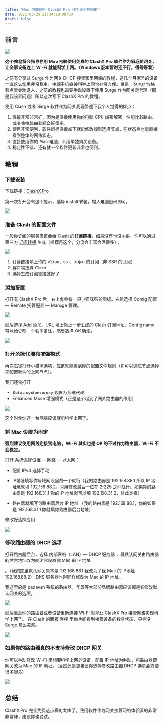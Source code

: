 ```yaml
---
title: "Mac 电脑使用 ClashX Pro 作为网关旁路由"
date: 2021-03-29T21:34:18+08:00
draft: false
---
```


## 前言

![](https://oss.qust.me/img/%E6%88%AA%E5%B1%8F2021-03-30%20%E4%B8%8A%E5%8D%8812.43.35.jpg)

**这个教程将会指导你用 Mac 电脑使用免费的 ClashX Pro 软件作为家庭的网关，让全家设备连上 Wi-Fi 就能科学上网。（Windows 版本暂时还不行，得等等看）**

<!--more-->

之前有分享过 Surge 作为网关 DHCP 接管家里网络的教程，这几个月家里的设备一直这么使用非常稳定，电视手机直接科学上网也非常方便。但是：Surge 价格有点贵会劝退人，之前的教程也需要手动设置下使用 Surge 作为网关走代理（那是我设置问题）所以这次写下 ClashX Pro 的教程。

使用 Clash 或者 Surge 软件作为网关我再赘述下我个人觉得的优点：

1. 性能非常非常好，因为是直接使用你的电脑 CPU 加密解密，性能比软路由、或者啥啥路由器都会好很多。
2. 使用非常便利，软件鼠标直接点下就能修改规则选择节点，在状态栏也能直接看到整体的网络状态。
3. 直接使用你的 Mac 电脑，不用单独购买设备。
4. 稳定性不错、还有就一个软件更新非常也便利。

## 教程

### 下载安装 

下载链接：[ClashX Pro](https://install.appcenter.ms/users/clashx/apps/clashx-pro/distribution_groups/public)

第一次打开会有这个提示，选择 install 安装，输入电脑密码即可。

![](https://i.loli.net/2021/03/29/Kfdgz3MwRuE6cOI.jpg)



### 准备 Clash 的配置文件

一般你订阅的服务应该会给 Clash 的**订阅链接**，如果没有也没关系，你可以通过第三方 [订阅转换](https://bianyuan.xyz/) 生成（推荐用这个，分流会丰富合理很多）：

![](https://oss.qust.me/img/%E6%88%AA%E5%B1%8F2021-03-29%20%E4%B8%8B%E5%8D%8811.45.13.jpg)

1. 订阅链接填上你的 v2ray、ss 、trojan 的订阅（非 SSR 的订阅）
2. 客户端选择 Clash
3. 选择生成订阅链接就好了

### 添加配置

打开有 ClashX Pro 后，右上角会有一只小猫咪🐱的图标。右键选择 Config 配置 — Remote 托管配置 — Manage 管理。

![](https://oss.qust.me/img/%E6%88%AA%E5%B1%8F2021-03-29%20%E4%B8%8B%E5%8D%8811.53.40.jpg)

然后选择 Add 添加，URL 填上你上一步生成的 Clash 订阅地址，Config name 可以给它取一个名字备注，然后选择 OK 确定。

![](https://oss.qust.me/img/%E6%88%AA%E5%B1%8F2021-03-29%20%E4%B8%8B%E5%8D%8811.56.52.jpg)

### 打开系统代理和增强模式

再次右键打开小猫咪选项，应该就能看到你的配置文件规则（你可以通过节点选择来配置默认的上网节点）。

我们还需打开 

*  Set as system proxy 设置为系统代理
*  Enhanced Mode 增强模式（正是这个起到了网关路由器的作用）

![](https://oss.qust.me/img/%E6%88%AA%E5%B1%8F2021-03-30%20%E4%B8%8A%E5%8D%8812.18.50.jpg)

这个时候你这一台电脑应该就能科学上网了。

### 将 Mac 设置为固定 

**强烈建议使用网线连接到电脑 ，Wi-Fi 其实也是 OK 的不过作为路由器，Wi-Fi 不会稳定。**

打开 系统偏好设置 — 网络 — 以太网：

* 配置 IPv4 选择手动

* IP地址填写你局域网段里的一个就行（我的路由器是 192.168.88.1 所以 IP 地址我就填 192.168.88.2，只用修改最后一位在 2-225 之间就行。如果你的路由器是 192.168.31.1 你的 IP 地址就可以填 192.168.31.2，以此类推）
* 路由器就填写你路由器后台 IP 地址 （我的路由器是 192.168.88.1，你的如果是 192.168.31.1 你就填你路由器后台地址）

修改好选择应用

![](https://oss.qust.me/img/%E6%88%AA%E5%B1%8F2021-03-30%20%E4%B8%8A%E5%8D%8812.10.32.png)



### 修改路由器的 DHCP 选项

打开路由器后台，选择 内部网络（LAN）— DHCP 服务器 ，将默认网关由路由器的后台地址改为刚才你设置你 Mac 的 IP 地址

。（我的这里默认网关原本是 192.168.88.1  我改为了我 Mac 的 IP地址 192.168.88.2）,DNS 服务器也得同样修改为 Mac 的 IP 地址。

我这里的是 padavan 系统的路由器，华硕等大部分品牌路由器应该都是有修改默认网关的选项。

![](https://oss.qust.me/img/%E6%88%AA%E5%B1%8F2021-03-30%20%E4%B8%8A%E5%8D%8810.10.54.jpg)

然后重启你的路由器或者设备重新连接 Wi-Fi 就能让 ClashX Pro 接管网络实现科学上网了。
在 Clash 的面板 连接 里你也能看到接管设备的数量状态，只是没 Surge 那么美观。

![](https://oss.qust.me/img/%E6%88%AA%E5%B1%8F2021-03-30%20%E4%B8%8A%E5%8D%8812.35.03.png)

### 如果你的路由器真的不支持修改 DHCP 网关

你可以手动修改 Wi-Fi 里想要科学上网的设备，配置 IP 地址为手动，将路由器即网关改为 Mac 的 IP 地址。（当然还是更建议你选择修改路由器 DHCP 选项会方便很多很多）

![](https://oss.qust.me/img/IMG_0975.PNG)

## 总结

ClashX Pro 完全免费这点真的太棒了，使用软件作为网关接管网络体验真的非常非常棒，建议你也试试。
